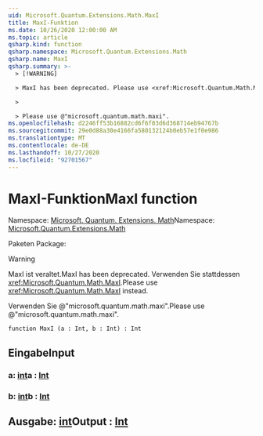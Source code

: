 ```yaml
---
uid: Microsoft.Quantum.Extensions.Math.MaxI
title: MaxI-Funktion
ms.date: 10/26/2020 12:00:00 AM
ms.topic: article
qsharp.kind: function
qsharp.namespace: Microsoft.Quantum.Extensions.Math
qsharp.name: MaxI
qsharp.summary: >-
  > [!WARNING]

  > MaxI has been deprecated. Please use <xref:Microsoft.Quantum.Math.MaxI> instead.

  >

  > Please use @"microsoft.quantum.math.maxi".
ms.openlocfilehash: d2246ff53b16882cd6f6f03d6d368714eb94767b
ms.sourcegitcommit: 29e0d88a30e4166fa580132124b0eb57e1f0e986
ms.translationtype: MT
ms.contentlocale: de-DE
ms.lasthandoff: 10/27/2020
ms.locfileid: "92701567"
---
```

# <a name="maxi-function"></a><span data-ttu-id="42c86-102">MaxI-Funktion</span><span class="sxs-lookup"><span data-stu-id="42c86-102">MaxI function</span></span>

<span data-ttu-id="42c86-103">Namespace: [Microsoft. Quantum. Extensions. Math](xref:Microsoft.Quantum.Extensions.Math)</span><span class="sxs-lookup"><span data-stu-id="42c86-103">Namespace: [Microsoft.Quantum.Extensions.Math](xref:Microsoft.Quantum.Extensions.Math)</span></span>

<span data-ttu-id="42c86-104">Paketen [](https://nuget.org/packages/)</span><span class="sxs-lookup"><span data-stu-id="42c86-104">Package: [](https://nuget.org/packages/)</span></span>


> [!WARNING]
> <span data-ttu-id="42c86-105">MaxI ist veraltet.</span><span class="sxs-lookup"><span data-stu-id="42c86-105">MaxI has been deprecated.</span></span> <span data-ttu-id="42c86-106">Verwenden Sie stattdessen <xref:Microsoft.Quantum.Math.MaxI>.</span><span class="sxs-lookup"><span data-stu-id="42c86-106">Please use <xref:Microsoft.Quantum.Math.MaxI> instead.</span></span>
>
> <span data-ttu-id="42c86-107">Verwenden Sie @"microsoft.quantum.math.maxi".</span><span class="sxs-lookup"><span data-stu-id="42c86-107">Please use @"microsoft.quantum.math.maxi".</span></span>



```qsharp
function MaxI (a : Int, b : Int) : Int
```


## <a name="input"></a><span data-ttu-id="42c86-108">Eingabe</span><span class="sxs-lookup"><span data-stu-id="42c86-108">Input</span></span>

### <a name="a--int"></a><span data-ttu-id="42c86-109">a: [int](xref:microsoft.quantum.lang-ref.int)</span><span class="sxs-lookup"><span data-stu-id="42c86-109">a : [Int](xref:microsoft.quantum.lang-ref.int)</span></span>




### <a name="b--int"></a><span data-ttu-id="42c86-110">b: [int](xref:microsoft.quantum.lang-ref.int)</span><span class="sxs-lookup"><span data-stu-id="42c86-110">b : [Int](xref:microsoft.quantum.lang-ref.int)</span></span>





## <a name="output--int"></a><span data-ttu-id="42c86-111">Ausgabe: [int](xref:microsoft.quantum.lang-ref.int)</span><span class="sxs-lookup"><span data-stu-id="42c86-111">Output : [Int](xref:microsoft.quantum.lang-ref.int)</span></span>


